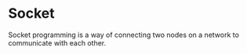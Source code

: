 # Socket

<p>Socket programming is a way of connecting two nodes on a network to communicate with each other.</p>